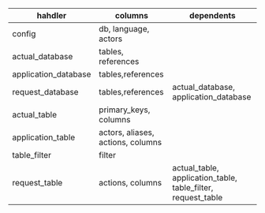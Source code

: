| hahdler              | columns                           | dependents                                                   |
|----------------------|-----------------------------------|--------------------------------------------------------------|
| config               | db, language, actors              |                                                              |
| actual_database      | tables, references                |                                                              |
| application_database | tables,references                 |                                                              |
| request_database     | tables,references                 | actual_database, application_database                        |
| actual_table         | primary_keys, columns             |                                                              |
| application_table    | actors, aliases, actions, columns |                                                              |
| table_filter         | filter                            |                                                              |
| request_table        | actions, columns                  | actual_table, application_table, table_filter, request_table |
